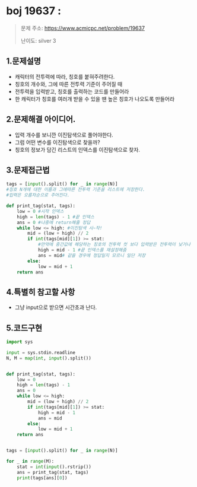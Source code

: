 # boj 19637 : 
> 문제 주소: https://www.acmicpc.net/problem/19637
> 
> 난이도: silver 3

## 1.문제설명
- 캐릭터의 전투력에 따라, 칭호를 붙혀주려한다.
- 칭호의 개수와, 그에 따른 전투력 기준이 주어질 때
- 전투력을 입력받고, 칭호를 출력하는 코드를 만들어라
- 한 캐릭터가 칭호를 여러개 받을 수 있을 땐 높은 칭호가 나오도록 만들어라
## 2.문제해결 아이디어.
- 입력 개수를 보니깐 이진탐색으로 풀어야한다.
- 그럼 어떤 변수를 이진탐색으로 찾을까?
- 칭호의 정보가 담긴 리스트의 인덱스를 이진탐색으로 찾자.
## 3.문제접근법
```python
tags = [input().split() for _ in range(N)] 
#칭호 N개에 대한 이름과 그에따른 전투력 기준을 리스트에 저장한다.
#입력은 오름차순으로 주어진다.
```
```python
def print_tag(stat, tags):
    low = 0 #시작 인덱스
    high = len(tags) - 1 #끝 인덱스
    ans = 0 #나중에 return해줄 정답
    while low <= high: #이진탐색 시~작!
        mid = (low + high) // 2
        if int(tags[mid][1]) >= stat: 
            #만약에 중간값에 해당하는 칭호의 전투력 컷 보다 입력받은 전투력이 낮거나 같으면
            high = mid - 1 #끝 인덱스를 재설정해줌
            ans = mid# 같을 경우에 정답일지 모르니 일단 저장
        else: 
            low = mid + 1
    return ans
```
## 4.특별히 참고할 사항
- 그냥 input으로 받으면 시간초과 난다.
## 5.코드구현
``` python
import sys

input = sys.stdin.readline
N, M = map(int, input().split())


def print_tag(stat, tags):
    low = 0
    high = len(tags) - 1
    ans = 0
    while low <= high:
        mid = (low + high) // 2
        if int(tags[mid][1]) >= stat:
            high = mid - 1
            ans = mid
        else:
            low = mid + 1
    return ans


tags = [input().split() for _ in range(N)]

for _ in range(M):
    stat = int(input().rstrip())
    ans = print_tag(stat, tags)
    print(tags[ans][0])
```